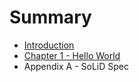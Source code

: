 # Summary

* [Introduction](README.md)
* [Chapter 1 - Hello World](chapter1.md)
* Appendix A - SoLiD Spec

